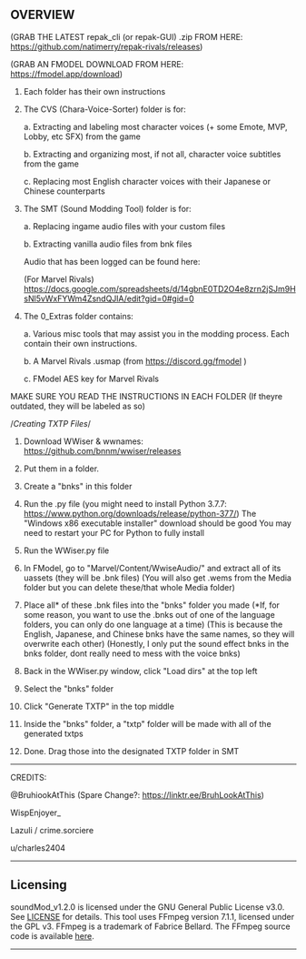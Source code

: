 OVERVIEW
--------------------------------------------------------------

(GRAB THE LATEST repak_cli (or repak-GUI) .zip FROM HERE: https://github.com/natimerry/repak-rivals/releases)

(GRAB AN FMODEL DOWNLOAD FROM HERE: https://fmodel.app/download)

1. Each folder has their own instructions
2. The CVS (Chara-Voice-Sorter) folder is for:
   
   a. Extracting and labeling most character voices (+ some Emote, MVP, Lobby, etc SFX) from the game
   
   b. Extracting and organizing most, if not all, character voice subtitles from the game
   
   c. Replacing most English character voices with their Japanese or Chinese counterparts

3. The SMT (Sound Modding Tool) folder is for:
   
   a. Replacing ingame audio files with your custom files

   b. Extracting vanilla audio files from bnk files
   
   Audio that has been logged can be found here:

   (For Marvel Rivals)
   https://docs.google.com/spreadsheets/d/14gbnE0TD2O4e8zrn2jSJm9HsNl5vWxFYWm4ZsndQJlA/edit?gid=0#gid=0

5. The 0_Extras folder contains:
   
   a. Various misc tools that may assist you in the modding process. Each contain their own instructions.
   
   b. A Marvel Rivals .usmap (from https://discord.gg/fmodel )
   
   c. FModel AES key for Marvel Rivals

MAKE SURE YOU READ THE INSTRUCTIONS IN EACH FOLDER (If theyre outdated, they will be labeled as so)


/*Creating TXTP Files*/
1. Download WWiser & wwnames: https://github.com/bnnm/wwiser/releases
2. Put them in a folder.
3. Create a "bnks" in this folder
4. Run the .py file (you might need to install Python 3.7.7: https://www.python.org/downloads/release/python-377/)
   The "Windows x86 executable installer" download should be good
   You may need to restart your PC for Python to fully install

5. Run the WWiser.py file
6. In FModel, go to "Marvel/Content/WwiseAudio/" and extract all of its uassets (they will be .bnk files)
   (You will also get .wems from the Media folder but you can delete these/that whole Media folder)
7. Place all* of these .bnk files into the "bnks" folder you made
   (*If, for some reason, you want to use the .bnks out of one of the language folders, you can only do one language at a time)
   (This is because the English, Japanese, and Chinese bnks have the same names, so they will overwrite each other)
   (Honestly, I only put the sound effect bnks in the bnks folder, dont really need to mess with the voice bnks)
8. Back in the WWiser.py window, click "Load dirs" at the top left
9. Select the "bnks" folder

10. Click "Generate TXTP" in the top middle
11. Inside the "bnks" folder, a "txtp" folder will be made with all of the generated txtps
12. Done. Drag those into the designated TXTP folder in SMT

--------------------------------------------------------------
CREDITS:

@BruhiookAtThis (Spare Change?: https://linktr.ee/BruhLookAtThis)

WispEnjoyer_

Lazuli / crime.sorciere

u/charles2404

--------------------------------------------------------------
## Licensing

soundMod_v1.2.0 is licensed under the GNU General Public License v3.0. See [LICENSE](LICENSE.md) for details.
This tool uses FFmpeg version 7.1.1, licensed under the GPL v3. FFmpeg is a trademark of Fabrice Bellard. The FFmpeg source code is available [here](https://github.com/FFmpeg/FFmpeg/releases/tag/n7.1.1).

--------------------------------------------------------------
